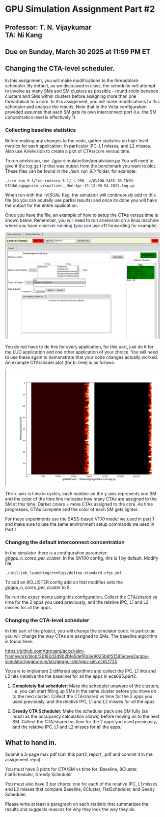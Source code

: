 # GPU Simulation Assignment Part #2

## Professor: T. N. Vijaykumar <br> TA: Ni Kang

## Due on Sunday, March 30 2025 at 11:59 PM ET 

## Changing the CTA-level scheduler.

In this assignment, you will make modifications to the threadblock scheduler.
By default, as we discussed in class, the scheduler will attempt to involve as many
SMs and SM clusters as possible - round-robin between clusters and SMs within clusters
before assigning more than one threadblock to a core. In this assignment, you will make modifications
to this scheduler and analyze the results. Note that in the Volta configuration provided
assumes that each SM gets its own interconnect port (i.e. the SM concentration level is effectively 1).

### Collecting baseline statistics

Before making any changes to the code, gather statistics on high-level metrics for
each application. In particular IPC, L1 misses, and L2 misses.
Also use Arielvision to create a plot of CTAs/core versus time.

To run arielvision, use ./gpu-simulator/bin/aerialvision.py
You will need to give it the log.gz file that was output from the benchmark you want to plot.
These files can be found in the *./sim\_run\_9.1/* folder, for example:

```
./sim_run_9.1/lud-rodinia-3.1/_s_256__v/QV100-SASS-1B_INSN-VISUAL/gpgpusim_visualizer__Mon-Apr-19-12-00-54-2021.log.gz
```

When run with the *-VISUAL* flag, the simulator will continuously add to this file (so you can acutally use partial results)
and once its done you will have the output for the entire application.

Once you have the file, an example of how to setup the CTAs versus time is shown below.
Remember, you will need to run arielvision on a linus machine where you have x-server running (you can use x11 forwarding for example).

![b+tree CTAs/shader versus time](./ctavtimesetup.png "Example plotting an intensity plot for CTAs/shader versus time")

You do not have to do this for every application, for this part, just do it for the LUD application and
one other application of your choice.
You will need to use these again to demonstrate that your code changes actually worked.
An example CTA/shader plot (for b+tree) is as follows:

![b+tree CTAs/shader versus time](./bptreeexample.png "B+ Tree's CTAs/shader versus time plot")

The x-axis is time in cycles, each number on the y-axis represents one SM and the color of the time line indicates
how many CTAs are assigned to the SM at this time. Darker colors = more CTAs assigned to the core.
As time progresses, CTAs complete and the color of each SM gets lighter.

For these experiments use the SASS-based V100 model we used in part 1 and make sure to use
the same environment setup commands we used in Part 1.

### Changing the default interconnect concentration

In the simulator there is a configuration parameter: *gpgpu\_n\_cores\_per\_cluster*.
In the QV100 config, this is 1 by default. Modify file

```
./util/job_launching/configs/define-standard-cfgs.yml
```

To add an 8CLUSTER config add on that modifies sets the *gpgpu\_n\_cores\_per\_cluster* to 8.

Re-run the experiments using this configuration.
Collect the CTA/shared vs time for the 2 apps you used previously, and the relative IPC, L1 and L2 misses for all the apps.

### Changing the CTA-level scheduler

In this part of the project, you will change the simulator code.
In particular, you will change the way CTAs are assigned to SMs.
The baseline algorithm is found here:

https://github.com/tgrogers/accel-sim-framework/blob/3b180d3d9b2bfe5def6b3e9025b9f51585ebee2a/gpu-simulator/gpgpu-sim/src/gpgpu-sim/gpu-sim.cc#L1725

You are to implement 2 different algorithms and collect the IPC, L1 hits and L2 hits (relative the the baseline) for all the apps in
ece695.part2.

1. **Completely flat scheduler:**
    Make the scheduler unaware of the clusters, i.e. you can start filling up SMs in the same cluster before you move on to the next cluster.
    Collect the CTA/shared vs time for the 2 apps you used previously, and the relative IPC, L1 and L2 misses for all the apps.

1. **Greedy CTA Scheduler:**
    Make the scheduler pack one SM fully (as much as the occupancy calculation allows) before moving on to the next SM.
    Collect the CTA/shared vs time for the 2 apps you used previously, and the relative IPC, L1 and L2 misses for all the apps.

## What to hand in.

Submit a 3-page max pdf (call this part2_report_<yourname>.pdf and commit it in the assignment repo).

You must have 3 plots for CTA/SM vs time for: Baseline, 8Cluster, FlatScheduler, Greedy Scheduler

You must also have 3 bar charts: one for each of the relative IPC, L1 misses, and L2 misses that compare Baseline, 8Cluster, FlatScheduler, and Geedy Scheduler.

Please write at least a paragraph on each statistic that summarizes the results and suggests reasons for why they look the way they do.
